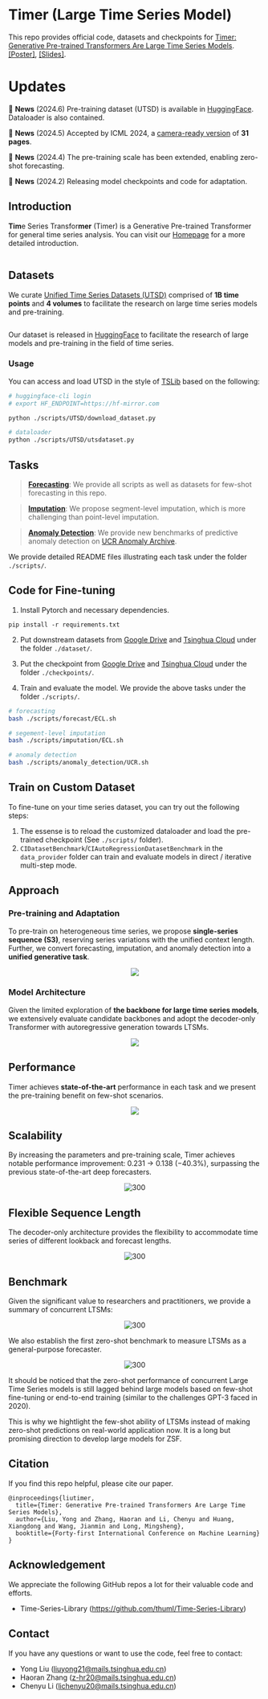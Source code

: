 # Timer (Large Time Series Model)

This repo provides official code, datasets and checkpoints for [Timer: Generative Pre-trained Transformers Are Large Time Series Models](https://arxiv.org/abs/2402.02368). [[Poster]](https://cloud.tsinghua.edu.cn/f/91da8a3d06984f209461/), [[Slides]](https://cloud.tsinghua.edu.cn/f/b766629dbc584a4e8563/).

# Updates

:triangular_flag_on_post: **News** (2024.6) Pre-training dataset (UTSD) is available in [HuggingFace](https://huggingface.co/datasets/thuml/UTSD). Dataloader is also contained.

:triangular_flag_on_post: **News** (2024.5) Accepted by ICML 2024, a [camera-ready version](https://arxiv.org/abs/2402.02368) of **31 pages**.

:triangular_flag_on_post: **News** (2024.4) The pre-training scale has been extended, enabling zero-shot forecasting.

:triangular_flag_on_post: **News** (2024.2) Releasing model checkpoints and code for adaptation.

## Introduction

**Tim**e Series Transfor**mer** (Timer) is a Generative Pre-trained Transformer for general time series analysis. You can visit our [Homepage](https://thuml.github.io/timer/) for a more detailed introduction.

<p align="center">
<img src="./figures/abilities.png" alt="" align=center />
</p>

## Datasets

We curate [Unified Time Series Datasets (UTSD)]((https://huggingface.co/datasets/thuml/UTSD)) comprised of **1B time points** and **4 volumes** to facilitate the research on large time series models and pre-training.

<p align="center">
<img src="./figures/utsd.png" alt="" align=center />
</p>

Our dataset is released in [HuggingFace](https://huggingface.co/datasets/thuml/UTSD) to facilitate the research of large models and pre-training in the field of time series.

###  Usage

You can access and load UTSD in the style of [TSLib](https://github.com/thuml/Time-Series-Library) based on the following:

```bash
# huggingface-cli login
# export HF_ENDPOINT=https://hf-mirror.com 

python ./scripts/UTSD/download_dataset.py

# dataloader
python ./scripts/UTSD/utsdataset.py
```


## Tasks

> **[Forecasting](./scripts/forecast/README.md)**: We provide all scripts as well as datasets for few-shot forecasting in this repo.

> **[Imputation](./scripts/imputation/README.md)**:  We propose segment-level imputation, which is more challenging than point-level imputation.

> **[Anomaly Detection](scripts/anomaly_detection/README.md)**: We provide new benchmarks of predictive anomaly detection on [UCR Anomaly Archive](https://arxiv.org/pdf/2009.13807).

We provide detailed README files illustrating each task under the folder ```./scripts/```.

## Code for Fine-tuning 

1. Install Pytorch and necessary dependencies.

```
pip install -r requirements.txt
```

2. Put downstream datasets from [Google Drive](https://drive.google.com/file/d/1yffcQBcMLasQcT7cdotjOVcg-2UKRarw/view?usp=drive_link) and [Tsinghua Cloud](https://cloud.tsinghua.edu.cn/f/6bc31f9a003b4d75a10b/) under the folder ```./dataset/```.

3. Put the checkpoint from [Google Drive](https://drive.google.com/drive/folders/15oaiAl4OO5gFqZMJD2lOtX2fxHbpgcU8?usp=drive_link) and [Tsinghua Cloud](https://cloud.tsinghua.edu.cn/d/235e6bfcf5fa440bb119/) under the folder ```./checkpoints/```.

4. Train and evaluate the model. We provide the above tasks under the folder ```./scripts/```.

```bash
# forecasting
bash ./scripts/forecast/ECL.sh

# segement-level imputation
bash ./scripts/imputation/ECL.sh

# anomaly detection
bash ./scripts/anomaly_detection/UCR.sh
```

## Train on Custom Dataset

To fine-tune on your time series dataset, you can try out the following steps:

1. The essense is to reload the customized dataloader and load the pre-trained checkpoint (See ```./scripts/``` folder).
2. ```CIDatasetBenchmark```/```CIAutoRegressionDatasetBenchmark``` in the ```data_provider``` folder can train and evaluate models in direct / iterative multi-step mode.


## Approach

### Pre-training and Adaptation

To pre-train on heterogeneous time series, we propose **single-series sequence (S3)**, reserving series variations with the unified context length. Further, we convert forecasting, imputation, and anomaly detection into a **unified generative task**.

<p align="center">
<img src="./figures/pretrain_adaptation.png" align=center />
</p>

### Model Architecture

Given the limited exploration of **the backbone for large time series models**, we extensively evaluate candidate backbones and adopt the decoder-only Transformer with autoregressive generation towards LTSMs.

<p align="center">
<img src="./figures/architecture.png" align=center />
</p>


## Performance

Timer achieves **state-of-the-art** performance in each task and we present the pre-training benefit on few-shot scenarios.

<p align="center">
<img src="./figures/performance.png" align=center />
</p>

## Scalability

By increasing the parameters and pre-training scale, Timer achieves notable performance improvement: 0.231 $\to$ 0.138 (−40.3%), surpassing the previous state-of-the-art deep forecasters.

<p align="center">
<img src="./figures/scale.png" alt="300" align=center />
</p>

## Flexible Sequence Length

The decoder-only architecture provides the flexibility to accommodate time series of different lookback and forecast lengths.

<p align="center">
<img src="./figures/length.png" alt="300" align=center />
</p>

## Benchmark

Given the significant value to researchers and practitioners, we provide a summary of concurrent LTSMs:

<p align="center">
<img src="./figures/quality.png" alt="300" align=center />
</p>

We also establish the first zero-shot benchmark to measure LTSMs as a general-purpose forecaster.

<p align="center">
<img src="./figures/zero-shot.png" alt="300" align=center />
</p>

It should be noticed that the zero-shot performance of concurrent Large Time Series models is still lagged behind large models based on few-shot fine-tuning or end-to-end training (similar to the challenges GPT-3 faced in 2020). 

This is why we hightlight the few-shot ability of LTSMs instead of making zero-shot predictions on real-world application now. It is a long but promising direction to develop large models for ZSF.


## Citation

If you find this repo helpful, please cite our paper. 

```
@inproceedings{liutimer,
  title={Timer: Generative Pre-trained Transformers Are Large Time Series Models},
  author={Liu, Yong and Zhang, Haoran and Li, Chenyu and Huang, Xiangdong and Wang, Jianmin and Long, Mingsheng},
  booktitle={Forty-first International Conference on Machine Learning}
}
```

## Acknowledgement

We appreciate the following GitHub repos a lot for their valuable code and efforts.
- Time-Series-Library (https://github.com/thuml/Time-Series-Library)


## Contact

If you have any questions or want to use the code, feel free to contact:
* Yong Liu (liuyong21@mails.tsinghua.edu.cn)
* Haoran Zhang (z-hr20@mails.tsinghua.edu.cn)
* Chenyu Li (lichenyu20@mails.tsinghua.edu.cn)
